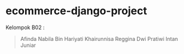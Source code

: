 # ecommerce-django-project

Kelompok B02 :
> Afinda Nabila 
> Bin Hariyati
> Khairunnisa
> Reggina Dwi Pratiwi
> Intan Juniar
